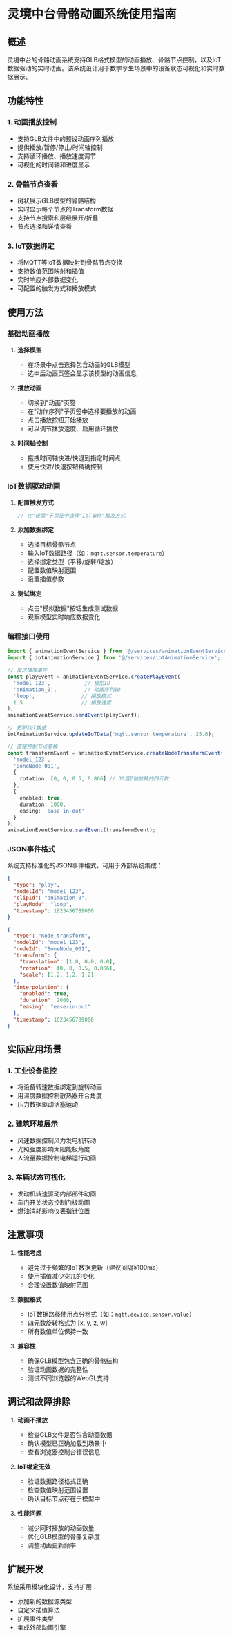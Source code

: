 # 灵境中台骨骼动画系统使用指南

## 概述

灵境中台的骨骼动画系统支持GLB格式模型的动画播放、骨骼节点控制，以及IoT数据驱动的实时动画。该系统设计用于数字孪生场景中的设备状态可视化和实时数据展示。

## 功能特性

### 1. 动画播放控制
- 支持GLB文件中的预设动画序列播放
- 提供播放/暂停/停止/时间轴控制
- 支持循环播放、播放速度调节
- 可视化的时间轴和进度显示

### 2. 骨骼节点查看
- 树状展示GLB模型的骨骼结构
- 实时显示每个节点的Transform数据
- 支持节点搜索和层级展开/折叠
- 节点选择和详情查看

### 3. IoT数据绑定
- 将MQTT等IoT数据映射到骨骼节点变换
- 支持数值范围映射和插值
- 实时响应外部数据变化
- 可配置的触发方式和播放模式

## 使用方法

### 基础动画播放

1. **选择模型**
   - 在场景中点击选择包含动画的GLB模型
   - 选中后动画页签会显示该模型的动画信息

2. **播放动画**
   - 切换到"动画"页签
   - 在"动作序列"子页签中选择要播放的动画
   - 点击播放按钮开始播放
   - 可以调节播放速度、启用循环播放

3. **时间轴控制**
   - 拖拽时间轴快进/快退到指定时间点
   - 使用快进/快退按钮精确控制

### IoT数据驱动动画

1. **配置触发方式**
   ```typescript
   // 在"设置"子页签中选择"IoT事件"触发方式
   ```

2. **添加数据绑定**
   - 选择目标骨骼节点
   - 输入IoT数据路径（如：`mqtt.sensor.temperature`）
   - 选择绑定类型（平移/旋转/缩放）
   - 配置数值映射范围
   - 设置插值参数

3. **测试绑定**
   - 点击"模拟数据"按钮生成测试数据
   - 观察模型实时响应数据变化

### 编程接口使用

```typescript
import { animationEventService } from '@/services/animationEventService';
import { iotAnimationService } from '@/services/iotAnimationService';

// 发送播放事件
const playEvent = animationEventService.createPlayEvent(
  'model_123',           // 模型ID
  'animation_0',         // 动画序列ID
  'loop',               // 播放模式
  1.5                   // 播放速度
);
animationEventService.sendEvent(playEvent);

// 更新IoT数据
iotAnimationService.updateIoTData('mqtt.sensor.temperature', 25.6);

// 直接控制节点变换
const transformEvent = animationEventService.createNodeTransformEvent(
  'model_123',
  'BoneNode_001',
  {
    rotation: [0, 0, 0.5, 0.866] // 30度Z轴旋转的四元数
  },
  {
    enabled: true,
    duration: 1000,
    easing: 'ease-in-out'
  }
);
animationEventService.sendEvent(transformEvent);
```

### JSON事件格式

系统支持标准化的JSON事件格式，可用于外部系统集成：

```json
{
  "type": "play",
  "modelId": "model_123",
  "clipId": "animation_0",
  "playMode": "loop",
  "timestamp": 1623456789000
}

{
  "type": "node_transform",
  "modelId": "model_123",
  "nodeId": "BoneNode_001",
  "transform": {
    "translation": [1.0, 0.0, 0.0],
    "rotation": [0, 0, 0.5, 0.866],
    "scale": [1.2, 1.2, 1.2]
  },
  "interpolation": {
    "enabled": true,
    "duration": 2000,
    "easing": "ease-in-out"
  },
  "timestamp": 1623456789000
}
```

## 实际应用场景

### 1. 工业设备监控
- 将设备转速数据绑定到旋转动画
- 用温度数据控制散热器开合角度
- 压力数据驱动活塞运动

### 2. 建筑环境展示
- 风速数据控制风力发电机转动
- 光照强度影响太阳能板角度
- 人流量数据控制电梯运行动画

### 3. 车辆状态可视化
- 发动机转速驱动内部部件动画
- 车门开关状态控制门板动画
- 燃油消耗影响仪表指针位置

## 注意事项

1. **性能考虑**
   - 避免过于频繁的IoT数据更新（建议间隔≥100ms）
   - 使用插值减少突兀的变化
   - 合理设置数值映射范围

2. **数据格式**
   - IoT数据路径使用点分格式（如：`mqtt.device.sensor.value`）
   - 四元数旋转格式为 [x, y, z, w]
   - 所有数值单位保持一致

3. **兼容性**
   - 确保GLB模型包含正确的骨骼结构
   - 验证动画数据的完整性
   - 测试不同浏览器的WebGL支持

## 调试和故障排除

1. **动画不播放**
   - 检查GLB文件是否包含动画数据
   - 确认模型已正确加载到场景中
   - 查看浏览器控制台错误信息

2. **IoT绑定无效**
   - 验证数据路径格式正确
   - 检查数值映射范围设置
   - 确认目标节点存在于模型中

3. **性能问题**
   - 减少同时播放的动画数量
   - 优化GLB模型的骨骼复杂度
   - 调整动画更新频率

## 扩展开发

系统采用模块化设计，支持扩展：

- 添加新的数据源类型
- 自定义插值算法
- 扩展事件类型
- 集成外部动画引擎